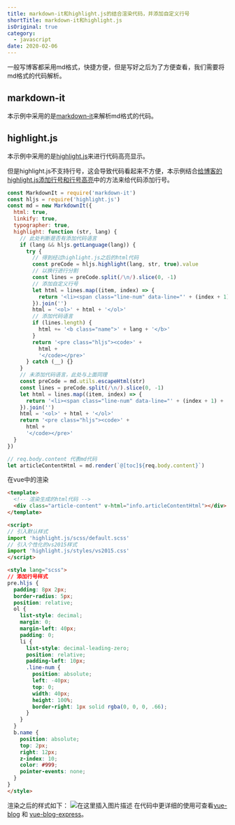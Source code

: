 ```yaml
---
title: markdown-it和highlight.js的结合渲染代码，并添加自定义行号
shortTitle: markdown-it和highlight.js
isOriginal: true
category:
  - javascript
date: 2020-02-06
---
```


一般写博客都采用md格式，快捷方便，但是写好之后为了方便查看，我们需要将md格式的代码解析。

## markdown-it

本示例中采用的是[markdown-it](https://github.com/markdown-it/markdown-it#readme)来解析md格式的代码。

## highlight.js

本示例中采用的是[highlight.js](https://highlightjs.org/)来进行代码高亮显示。

但是highlight.js不支持行号，这会导致代码看起来不方便，本示例结合[给博客的highlight.js添加行号和行号高亮](https://xuexb.com/post/highlight-showline.html)中的方法来给代码添加行号。

```javascript
const MarkdownIt = require('markdown-it')
const hljs = require('highlight.js')
const md = new MarkdownIt({
  html: true,
  linkify: true,
  typographer: true,
  highlight: function (str, lang) {
    // 此处判断是否有添加代码语言
    if (lang && hljs.getLanguage(lang)) {
      try {
        // 得到经过highlight.js之后的html代码
        const preCode = hljs.highlight(lang, str, true).value
        // 以换行进行分割
        const lines = preCode.split(/\n/).slice(0, -1)
        // 添加自定义行号
        let html = lines.map((item, index) => {
          return '<li><span class="line-num" data-line="' + (index + 1) + '"></span>' + item + '</li>'
        }).join('')
        html = '<ol>' + html + '</ol>'
        // 添加代码语言
        if (lines.length) {
          html += '<b class="name">' + lang + '</b>'
        }
        return '<pre class="hljs"><code>' +
          html +
          '</code></pre>'
      } catch (__) {}
    }
    // 未添加代码语言，此处与上面同理
    const preCode = md.utils.escapeHtml(str)
    const lines = preCode.split(/\n/).slice(0, -1)
    let html = lines.map((item, index) => {
      return '<li><span class="line-num" data-line="' + (index + 1) + '"></span>' + item + '</li>'
    }).join('')
    html = '<ol>' + html + '</ol>'
    return '<pre class="hljs"><code>' +
      html +
      '</code></pre>'
  }
})

// req.body.content 代表md代码
let articleContentHtml = md.render(`@[toc]${req.body.content}`)
```

在vue中的渲染

```html
<template>
  <!-- 渲染生成的html代码 -->
  <div class="article-content" v-html="info.articleContentHtml"></div>
</template>

<script>
// 引入默认样式
import 'highlight.js/scss/default.scss'
// 引入个性化的vs2015样式
import 'highlight.js/styles/vs2015.css'
</script>

<style lang="scss">
// 添加行号样式
pre.hljs {
  padding: 8px 2px;
  border-radius: 5px;
  position: relative;
  ol {
    list-style: decimal;
    margin: 0;
    margin-left: 40px;
    padding: 0;
    li {
      list-style: decimal-leading-zero;
      position: relative;
      padding-left: 10px;
      .line-num {
        position: absolute;
        left: -40px;
        top: 0;
        width: 40px;
        height: 100%;
        border-right: 1px solid rgba(0, 0, 0, .66);
      }
    }
  }
  b.name {
    position: absolute;
    top: 2px;
    right: 12px;
    z-index: 10;
    color: #999;
    pointer-events: none;
  }
}
</style>
```

渲染之后的样式如下：
![在这里插入图片描述](https://img-blog.csdnimg.cn/20191216185638989.png?x-oss-process=image/watermark,type_ZmFuZ3poZW5naGVpdGk,shadow_10,text_aHR0cHM6Ly9ibG9nLmNzZG4ubmV0L2Z4c3M1MjAx,size_16,color_FFFFFF,t_70)
在代码中更详细的使用可查看[vue-blog](https://github.com/vueBlog/vue-blog/blob/fxss/src/views/Detail.vue#L34) 和 [vue-blog-express](https://github.com/vueBlog/vue-blog-express/blob/fxss/routes/addArticle.js#L5)。

